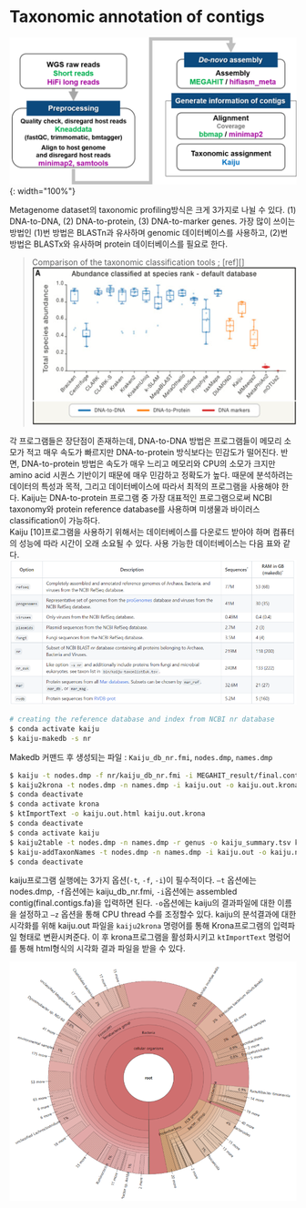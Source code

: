 # Taxonomic annotation of contigs
![pipeline](https://github.com/sujin9819/MetaInsight/blob/main/SOP/MetaGenomic/img/G_8_1.png?raw=true){: width="100%"}

Metagenome dataset의 taxonomic profiling방식은 크게 3가지로 나뉠 수 있다. (1) DNA-to-DNA, (2) DNA-to-protein, (3) DNA-to-marker genes.
가장 많이 쓰이는 방법인 (1)번 방법은 BLASTn과 유사하며 genomic 데이터베이스를 사용하고, (2)번 방법은 BLASTx와 유사하며 protein 데이터베이스를 필요로 한다. 
>Comparison of the taxonomic classification tools ; [ref][]
![comparison](https://github.com/sujin9819/MetaInsight/blob/main/SOP/MetaGenomic/img/G_8_2.png?raw=true)

각 프로그램들은 장단점이 존재하는데, DNA-to-DNA 방법은 프로그램들이 메모리 소모가 적고 매우 속도가 빠르지만 DNA-to-protein 방식보다는 민감도가 떨어진다. 반면, DNA-to-protein 방법은 속도가 매우 느리고 메모리와 CPU의 소모가 크지만 amino acid 시퀀스 기반이기 때문에 매우 민감하고 정확도가 높다. 때문에 분석하려는 데이터의 특성과 목적, 그리고 데이터베이스에 따라서 최적의 프로그램을 사용해야 한다. Kaiju는 DNA-to-protein 프로그램 중 가장 대표적인 프로그램으로써 NCBI taxonomy와 protein reference database를 사용하며 미생물과 바이러스 classification이 가능하다.  
Kaiju [10]프로그램을 사용하기 위해서는 데이터베이스를 다운로드 받아야 하며 컴퓨터의 성능에 따라 시간이 오래 소요될 수 있다. 사용 가능한 데이터베이스는 다음 표와 같다.
![kaiju_DB](https://github.com/sujin9819/MetaInsight/blob/main/SOP/MetaGenomic/img/G_8_3.png?raw=true)

```bash
# creating the reference database and index from NCBI nr database
$ conda activate kaiju
$ kaiju-makedb -s nr
```
Makedb 커맨드 후 생성되는 파일 : `Kaiju_db_nr.fmi`, `nodes.dmp`, `names.dmp`


```bash
$ kaiju -t nodes.dmp -f nr/kaiju_db_nr.fmi -i MEGAHIT_result/final.contigs.fa -o kaiju.out -z 15
$ kaiju2krona -t nodes.dmp -n names.dmp -i kaiju.out -o kaiju.out.krona
$ conda deactivate
$ conda activate krona
$ ktImportText -o kaiju.out.html kaiju.out.krona
$ conda deactivate
$ conda activate kaiju
$ kaiju2table -t nodes.dmp -n names.dmp -r genus -o kaiju_summary.tsv kaiju.out -l superkingdom,phylum,class,order,family,genus,species
$ kaiju-addTaxonNames -t nodes.dmp -n names.dmp -i kaiju.out -o kaiju.names.out
$ conda deactivate
```

kaiju프로그램 실행에는 3가지 옵션(`-t`, `-f`, `-i`)이 필수적이다. `–t` 옵션에는 nodes.dmp, `-f`옵션에는 kaiju_db_nr.fmi, `-i`옵션에는 assembled contig(final.contigs.fa)을 입력하면 된다.
`-o`옵션에는 kaiju의 결과파일에 대한 이름을 설정하고 `–z` 옵션을 통해 CPU thread 수를 조정할수 있다.
kaiju의 분석결과에 대한 시각화를 위해 kaiju.out 파일을 `kaiju2krona` 명령어를 통해 Krona프로그램의 입력파일 형태로 변환시켜준다.
이 후 krona프로그램을 활성화시키고 `ktImportText` 명렁어를 통해 html형식의 시각화 결과 파일을 받을 수 있다.

![kaiju_results](https://github.com/sujin9819/MetaInsight/blob/main/SOP/MetaGenomic/img/G_8_4.png?raw=true)
